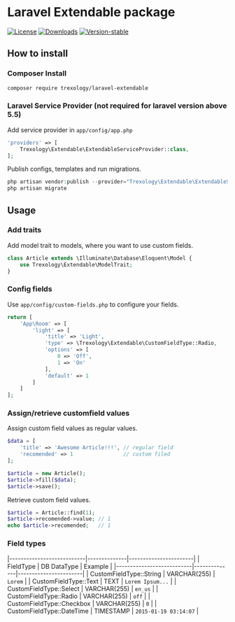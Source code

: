 Laravel Extendable package
==========================

[![License](https://img.shields.io/github/license/trexology/laravel-extendable.svg)](https://packagist.org/packages/trexology/laravel-extendable)
[![Downloads](https://img.shields.io/packagist/dt/trexology/laravel-extendable.svg)](https://packagist.org/packages/trexology/laravel-extendable)
[![Version-stable](https://img.shields.io/packagist/v/trexology/laravel-extendable.svg)](https://packagist.org/packages/trexology/laravel-extendable)


## How to install

### Composer Install

```sh
composer require trexology/laravel-extendable
```

### Laravel Service Provider (not required for laravel version above 5.5)

Add service provider in `app/config/app.php`

```php
'providers' => [
    Trexology\Extendable\ExtendableServiceProvider::class,
];
```


Publish configs, templates and run migrations.

```php
php artisan vendor:publish --provider="Trexology\Extendable\ExtendableServiceProvider"
php artisan migrate
```

## Usage

### Add traits

Add model trait to models, where you want to use custom fields.

```php
class Article extends \Illuminate\Database\Eloquent\Model {
    use Trexology\Extendable\ModelTrait;
}
```

### Config fields

Use `app/config/custom-fields.php` to configure your fields.

```php
return [
    'App\Room' => [                                                     // model name
        'light' => [                                                    // field name
            'title' => 'Light',                                         // field title (can be used in views)
            'type' => \Trexology\Extendable\CustomFieldType::Radio,     // field type
            'options' => [                                              // possible values/labels
                0 => 'Off',
                1 => 'On'
            ],
            'default' => 1                                              // default value
        ]
    ]
];
```

### Assign/retrieve customfield values

Assign custom field values as regular values.

```php
$data = [
    'title' => 'Awesome Article!!!', // regular field
    'recomended' => 1                // custom filed     
];

$article = new Article();
$article->fill($data);
$article->save();
```

Retrieve custom field values.

```php
$article = Article::find(1);
$article->recomended->value; // 1
echo $article->recomended;   // 1
```

### Field types

|---------------------------|--------------|-----------------------|
| FieldType                 | DB DataType  | Example               |
|---------------------------|--------------|-----------------------|
| CustomFieldType::String   | VARCHAR(255) | `Lorem`               |
| CustomFieldType::Text     | TEXT         | `Lorem Ipsum...`      |
| CustomFieldType::Select   | VARCHAR(255) | `en_us`               |
| CustomFieldType::Radio    | VARCHAR(255) | `off`                 |
| CustomFieldType::Checkbox | VARCHAR(255) | `0`                   |
| CustomFieldType::DateTime | TIMESTAMP    | `2015-01-19 03:14:07` |
